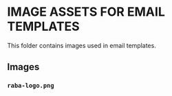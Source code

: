 # IMAGE ASSETS FOR EMAIL TEMPLATES

This folder contains images used in email templates.

## Images

### `raba-logo.png`